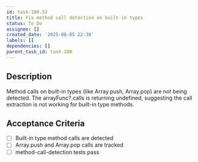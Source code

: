 ```yaml
---
id: task-100.32
title: Fix method call detection on built-in types
status: To Do
assignee: []
created_date: '2025-08-05 22:38'
labels: []
dependencies: []
parent_task_id: task-100
---
```


## Description

Method calls on built-in types (like Array.push, Array.pop) are not being detected. The arrayFunc?.calls is returning undefined, suggesting the call extraction is not working for built-in type methods.

## Acceptance Criteria

- [ ] Built-in type method calls are detected
- [ ] Array.push and Array.pop calls are tracked
- [ ] method-call-detection tests pass
